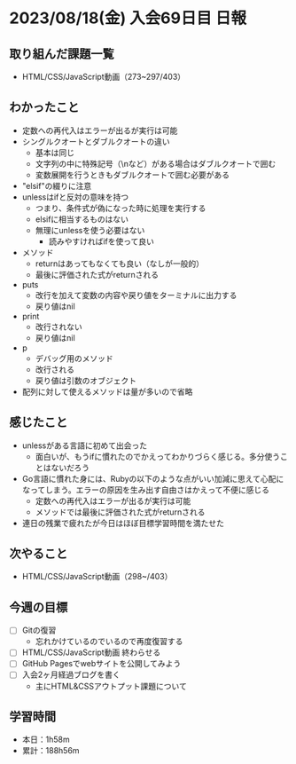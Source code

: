 # 2023/08/18(金) 入会69日目 日報

## 取り組んだ課題一覧

- HTML/CSS/JavaScript動画（273~297/403）

## わかったこと

- 定数への再代入はエラーが出るが実行は可能
- シングルクオートとダブルクオートの違い
  - 基本は同じ
  - 文字列の中に特殊記号（\nなど）がある場合はダブルクオートで囲む
  - 変数展開を行うときもダブルクオートで囲む必要がある
- "elsif"の綴りに注意
- unlessはifと反対の意味を持つ
  - つまり、条件式が偽になった時に処理を実行する
  - elsifに相当するものはない
  - 無理にunlessを使う必要はない
    - 読みやすければifを使って良い
- メソッド
  - returnはあってもなくても良い（なしが一般的）
  - 最後に評価された式がreturnされる
- puts
  - 改行を加えて変数の内容や戻り値をターミナルに出力する
  - 戻り値はnil
- print
  - 改行されない
  - 戻り値はnil
- p
  - デバッグ用のメソッド
  - 改行される
  - 戻り値は引数のオブジェクト
- 配列に対して使えるメソッドは量が多いので省略

## 感じたこと

- unlessがある言語に初めて出会った
  - 面白いが、もうifに慣れたのでかえってわかりづらく感じる。多分使うことはないだろう
- Go言語に慣れた身には、Rubyの以下のような点がいい加減に思えて心配になってしまう。エラーの原因を生み出す自由さはかえって不便に感じる
  - 定数への再代入はエラーが出るが実行は可能
  - メソッドでは最後に評価された式がreturnされる
- 連日の残業で疲れたが今日はほぼ目標学習時間を満たせた

## 次やること

- HTML/CSS/JavaScript動画（298~/403）

## 今週の目標

- [ ] Gitの復習
  - 忘れかけているのでいるので再度復習する
- [ ] HTML/CSS/JavaScript動画 終わらせる
- [ ] GitHub Pagesでwebサイトを公開してみよう
- [ ] 入会2ヶ月経過ブログを書く
  - 主にHTML&CSSアウトプット課題について

## 学習時間

- 本日：1h58m
- 累計：188h56m
